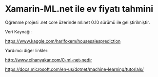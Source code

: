 # Xamarin-ML.net ile ev fiyatı tahmini

Öğrenme projesi  .net core üzerinde ml.net 0.10 sürümü ile geliştirilmiştir.

Veri Kaynağı:

https://www.kaggle.com/harlfoxem/housesalesprediction



Yardımcı diğer linkler:



http://www.cihanyakar.com/0-ml-net-nedir

https://docs.microsoft.com/en-us/dotnet/machine-learning/tutorials/



